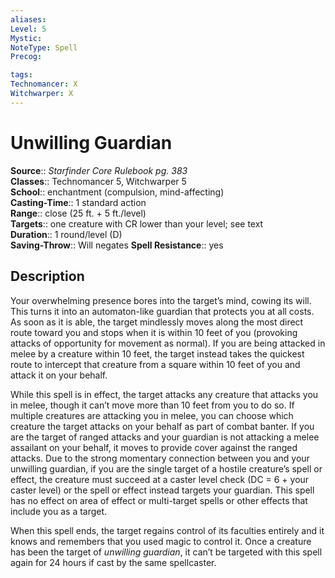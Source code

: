 ```yaml
---
aliases: 
Level: 5
Mystic: 
NoteType: Spell
Precog: 

tags: 
Technomancer: X
Witchwarper: X
---
```


# Unwilling Guardian

**Source**:: _Starfinder Core Rulebook pg. 383_  
**Classes**:: Technomancer 5, Witchwarper 5  
**School**:: enchantment (compulsion, mind-affecting)  
**Casting-Time**:: 1 standard action  
**Range**:: close (25 ft. + 5 ft./level)  
**Targets**:: one creature with CR lower than your level; see text  
**Duration**:: 1 round/level (D)  
**Saving-Throw**:: Will negates
**Spell Resistance**:: yes

## Description

Your overwhelming presence bores into the target’s mind, cowing its will. This turns it into an automaton-like guardian that protects you at all costs. As soon as it is able, the target mindlessly moves along the most direct route toward you and stops when it is within 10 feet of you (provoking attacks of opportunity for movement as normal). If you are being attacked in melee by a creature within 10 feet, the target instead takes the quickest route to intercept that creature from a square within 10 feet of you and attack it on your behalf.

While this spell is in effect, the target attacks any creature that attacks you in melee, though it can’t move more than 10 feet from you to do so. If multiple creatures are attacking you in melee, you can choose which creature the target attacks on your behalf as part of combat banter. If you are the target of ranged attacks and your guardian is not attacking a melee assailant on your behalf, it moves to provide cover against the ranged attacks. Due to the strong momentary connection between you and your unwilling guardian, if you are the single target of a hostile creature’s spell or effect, the creature must succeed at a caster level check (DC = 6 + your caster level) or the spell or effect instead targets your guardian. This spell has no effect on area of effect or multi-target spells or other effects that include you as a target.

When this spell ends, the target regains control of its faculties entirely and it knows and remembers that you used magic to control it. Once a creature has been the target of _unwilling guardian_, it can’t be targeted with this spell again for 24 hours if cast by the same spellcaster.
